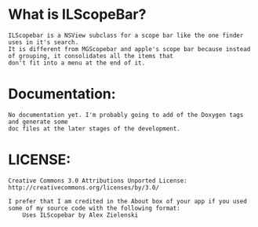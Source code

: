 **What is ILScopeBar?**
=======================
	ILScopebar is a NSView subclass for a scope bar like the one finder uses in it's search. 
	It is different from MGScopebar and apple's scope bar because instead of grouping, it consolidates all the items that 
	don't fit into a menu at the end of it.


**Documentation:**
==================
	No documentation yet. I'm probably going to add of the Doxygen tags and generate some 
	doc files at the later stages of the development.

**LICENSE:**
============
	Creative Commons 3.0 Attributions Unported License:
	http://creativecommons.org/licenses/by/3.0/
	
	I prefer that I am credited in the About box of your app if you used some of my source code with the following format:
		Uses ILScopebar by Alex Zielenski
